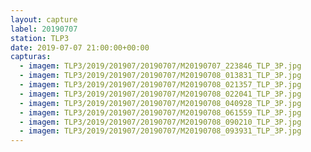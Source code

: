 ```yaml
---
layout: capture
label: 20190707
station: TLP3
date: 2019-07-07 21:00:00+00:00
capturas:
  - imagem: TLP3/2019/201907/20190707/M20190707_223846_TLP_3P.jpg
  - imagem: TLP3/2019/201907/20190707/M20190708_013831_TLP_3P.jpg
  - imagem: TLP3/2019/201907/20190707/M20190708_021357_TLP_3P.jpg
  - imagem: TLP3/2019/201907/20190707/M20190708_022041_TLP_3P.jpg
  - imagem: TLP3/2019/201907/20190707/M20190708_040928_TLP_3P.jpg
  - imagem: TLP3/2019/201907/20190707/M20190708_061559_TLP_3P.jpg
  - imagem: TLP3/2019/201907/20190707/M20190708_090210_TLP_3P.jpg
  - imagem: TLP3/2019/201907/20190707/M20190708_093931_TLP_3P.jpg
---
```

